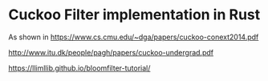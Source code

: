 # Cuckoo Filter implementation in Rust
As shown in https://www.cs.cmu.edu/~dga/papers/cuckoo-conext2014.pdf

http://www.itu.dk/people/pagh/papers/cuckoo-undergrad.pdf

https://llimllib.github.io/bloomfilter-tutorial/
